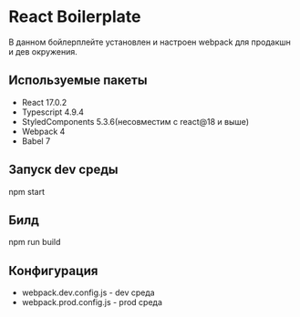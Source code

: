 # React Boilerplate 

В данном бойлерплейте установлен и настроен webpack для продакшн и дев окружения.

## Используемые пакеты

- React 17.0.2
- Typescript 4.9.4
- StyledComponents 5.3.6(несовместим с react@18 и выше)
- Webpack 4
- Babel 7

## Запуск dev среды 

npm start

## Билд

npm run build

## Конфигурация

- webpack.dev.config.js - dev среда
- webpack.prod.config.js - prod среда
